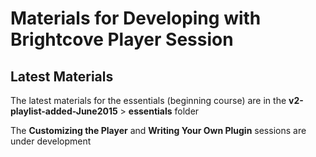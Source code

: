 # Materials for Developing with Brightcove Player Session

## Latest Materials

The latest materials for the essentials (beginning course) are in the **v2-playlist-added-June2015** > **essentials** folder

The **Customizing the Player** and **Writing Your Own Plugin** sessions are under development
